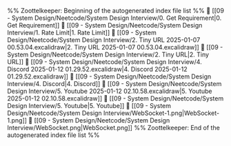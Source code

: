 %% Zoottelkeeper: Beginning of the autogenerated index file list  %%
📄 [[09 - System Design/Neetcode/System Design Interview/0. Get Requirement|0. Get Requirement]]
📄 [[09 - System Design/Neetcode/System Design Interview/1. Rate Limit|1. Rate Limit]]
📄 [[09 - System Design/Neetcode/System Design Interview/2. Tiny URL 2025-01-07 00.53.04.excalidraw|2. Tiny URL 2025-01-07 00.53.04.excalidraw]]
📄 [[09 - System Design/Neetcode/System Design Interview/2. Tiny URL|2. Tiny URL]]
📄 [[09 - System Design/Neetcode/System Design Interview/4. Discord 2025-01-12 01.29.52.excalidraw|4. Discord 2025-01-12 01.29.52.excalidraw]]
📄 [[09 - System Design/Neetcode/System Design Interview/4. Discord|4. Discord]]
📄 [[09 - System Design/Neetcode/System Design Interview/5. Youtube 2025-01-12 02.10.58.excalidraw|5. Youtube 2025-01-12 02.10.58.excalidraw]]
📄 [[09 - System Design/Neetcode/System Design Interview/5. Youtube|5. Youtube]]
📄 [[09 - System Design/Neetcode/System Design Interview/WebSocket-1.png|WebSocket-1.png]]
📄 [[09 - System Design/Neetcode/System Design Interview/WebSocket.png|WebSocket.png]]
%% Zoottelkeeper: End of the autogenerated index file list  %%
